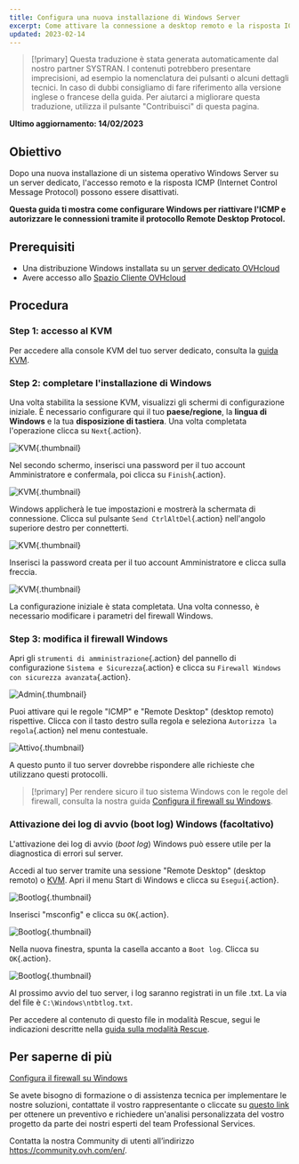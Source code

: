```yaml
---
title: Configura una nuova installazione di Windows Server
excerpt: Come attivare la connessione a desktop remoto e la risposta ICMP
updated: 2023-02-14
---
```


> [!primary]
> Questa traduzione è stata generata automaticamente dal nostro partner SYSTRAN. I contenuti potrebbero presentare imprecisioni, ad esempio la nomenclatura dei pulsanti o alcuni dettagli tecnici. In caso di dubbi consigliamo di fare riferimento alla versione inglese o francese della guida. Per aiutarci a migliorare questa traduzione, utilizza il pulsante "Contribuisci" di questa pagina.
>

**Ultimo aggiornamento: 14/02/2023**

## Obiettivo

Dopo una nuova installazione di un sistema operativo Windows Server su un server dedicato, l'accesso remoto e la risposta ICMP (Internet Control Message Protocol) possono essere disattivati.

**Questa guida ti mostra come configurare Windows per riattivare l'ICMP e autorizzare le connessioni tramite il protocollo Remote Desktop Protocol.**

## Prerequisiti

- Una distribuzione Windows installata su un [server dedicato OVHcloud](https://www.ovhcloud.com/it/bare-metal/)
- Avere accesso allo [Spazio Cliente OVHcloud](https://www.ovh.com/auth/?action=gotomanager&from=https://www.ovh.it/&ovhSubsidiary=it)

## Procedura

### Step 1: accesso al KVM

Per accedere alla console KVM del tuo server dedicato, consulta la [guida KVM](/pages/bare_metal_cloud/dedicated_servers/using_ipmi_on_dedicated_servers#utilizza-kvm-sul-tuo-browser-web-solo-per-i-server-piu-recenti).

### Step 2: completare l'installazione di Windows

Una volta stabilita la sessione KVM, visualizzi gli schermi di configurazione iniziale. È necessario configurare qui il tuo **paese/regione**, la **lingua di Windows** e la tua **disposizione di tastiera**. Una volta completata l'operazione clicca su `Next`{.action}.

![KVM](images/setup-03.png){.thumbnail}

Nel secondo schermo, inserisci una password per il tuo account Amministratore e confermala, poi clicca su `Finish`{.action}.

![KVM](images/setup-04.png){.thumbnail}

Windows applicherà le tue impostazioni e mostrerà la schermata di connessione. Clicca sul pulsante `Send CtrlAltDel`{.action} nell'angolo superiore destro per connetterti.

![KVM](images/setup-05.png){.thumbnail}

Inserisci la password creata per il tuo account Amministratore e clicca sulla freccia.

![KVM](images/setup-06.png){.thumbnail}

La configurazione iniziale è stata completata. Una volta connesso, è necessario modificare i parametri del firewall Windows.

### Step 3: modifica il firewall Windows

Apri gli `strumenti di amministrazione`{.action} del pannello di configurazione `Sistema e Sicurezza`{.action} e clicca su `Firewall Windows con sicurezza avanzata`{.action}.

![Admin](images/windows4.png){.thumbnail}

Puoi attivare qui le regole "ICMP" e "Remote Desktop" (desktop remoto) rispettive. Clicca con il tasto destro sulla regola e seleziona `Autorizza la regola`{.action} nel menu contestuale.

![Attivo](images/windows5.png){.thumbnail}

A questo punto il tuo server dovrebbe rispondere alle richieste che utilizzano questi protocolli.

> [!primary]
> Per rendere sicuro il tuo sistema Windows con le regole del firewall, consulta la nostra guida [Configura il firewall su Windows](/pages/bare_metal_cloud/dedicated_servers/activate-port-firewall-soft-win).
>

### Attivazione dei log di avvio (boot log) Windows (facoltativo)

L'attivazione dei log di avvio (*boot log*) Windows può essere utile per la diagnostica di errori sul server.

Accedi al tuo server tramite una sessione "Remote Desktop" (desktop remoto) o [KVM](/pages/bare_metal_cloud/dedicated_servers/using_ipmi_on_dedicated_servers#utilizza-kvm-sul-tuo-browser-web-solo-per-i-server-piu-recenti). Apri il menu Start di Windows e clicca su `Esegui`{.action}.

![Bootlog](images/windowsboot1.png){.thumbnail}

Inserisci "msconfig" e clicca su `OK`{.action}.

![Bootlog](images/windowsboot2.png){.thumbnail}

Nella nuova finestra, spunta la casella accanto a `Boot log`. Clicca su `OK`{.action}.

![Bootlog](images/windowsboot3.png){.thumbnail}

Al prossimo avvio del tuo server, i log saranno registrati in un file .txt. La via del file è `C:\Windows\ntbtlog.txt`.

Per accedere al contenuto di questo file in modalità Rescue, segui le indicazioni descritte nella [guida sulla modalità Rescue](/pages/bare_metal_cloud/dedicated_servers/rescue_mode).

## Per saperne di più

[Configura il firewall su Windows](/pages/bare_metal_cloud/dedicated_servers/activate-port-firewall-soft-win)

Se avete bisogno di formazione o di assistenza tecnica per implementare le nostre soluzioni, contattate il vostro rappresentante o cliccate su [questo link](https://www.ovhcloud.com/it/professional-services/) per ottenere un preventivo e richiedere un'analisi personalizzata del vostro progetto da parte dei nostri esperti del team Professional Services.

Contatta la nostra Community di utenti all’indirizzo <https://community.ovh.com/en/>.
